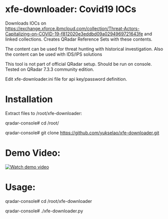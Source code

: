 # xfe-downloader: Covid19 IOCs

Downloads IOCs on https://exchange.xforce.ibmcloud.com/collection/Threat-Actors-Capitalizing-on-COVID-19-f812020e3eddbd09a0294969721643fe and linked collections. Creates QRadar Reference Sets with these contents.

The content can be used for threat hunting with historical investigation. Also the content can be used with IDS/IPS solutions

This tool is not part of official QRadar setup. Should be run on console. Tested on QRadar 7.3.3 community edition.

Edit xfe-downloader.ini file for api key/password definition.

# Installation

Extract files to /root/xfe-downloader:

qradar-console# cd /root/

qradar-console# git clone https://github.com/yukselao/xfe-downloader.git

# Demo Video:

[![Watch demo video](https://img.youtube.com/vi/0aZr8TPCLOU/0.jpg)](https://www.youtube.com/watch?v=0aZr8TPCLOU) 


# Usage:

qradar-console# cd /root/xfe-downloader

qradar-console# ./xfe-downloader.py



